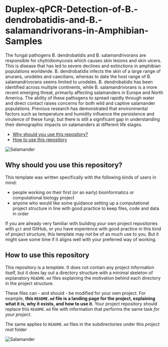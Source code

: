# Duplex-qPCR-Detection-of-B.-dendrobatidis-and-B.-salamandrivorans-in-Amphibian-Samples
<!-- TOC -->
The fungal pathogens B. dendrobatidis and B. salamandrivorans are responsible for chytridiomycosis which causes skin lesions and skin ulcers. This is disease that has led to severe declines and extinctions in amphibian populations worldwide. B. dendrobatidis infects the skin of a large range of anurans, urodeles and caecilians, whereas to date the host range of B. salamandrivorans seems limited to urodeles.  B. dendrobatidis has been identified across multiple continents, while B. salamandrivorans is a more recent emerging threat, primarily affecting salamanders in Europe and North America. The ability of these pathogens to spread rapidly through water and direct contact raises concerns for both wild and captive salamander populations. Previous research has demonstrated that environmental factors such as temperature and humidity influence the persistence and virulence of these fungi, but there is still a significant gap in understanding their demographic impacts on salamanders at different life stages.

  - [Why should you use this repository?](#why-should-you-use-this-repository)
  - [How to use this repository](#how-to-use-this-repository)
  <!-- /TOC -->

<img src="https://www.pngall.com/wp-content/uploads/5/Salamander-PNG-Download-Image.png" alt="Salamander">

## Why should you use this repository?

This template was written specifically with the following kinds of users in mind:

- people working on their first (or an early) bioinformatics or computational biology project
- anyone who would like some guidance setting up a computational project structure in line with good practice to keep files, code and data in order

If you are already very familiar with building your own project repositories with `git` and GitHub, or you have experience with good practice in this kind of project structure, this template may not be of as much use to you. But it might save some time if it aligns well with your preferred way of working.

## How to use this repository

This repository is a _template_. It does not contain any project information itself, but it does lay out a directory structure with a minimal skeleton of explanatory `README.md` files explaining the motivation behind each directory in the project structure.

These files can - and should - be modified for your own project. For example, **this `README.md` file is a landing page for the project, explaining what it is, why it exists, and how to use it.** Your project repository should replace this `README.md` file with information that performs the same task _for your project_.

The same applies to `README.md` files in the subdirectories under this _project root_ folder

<img src="https://www.pngall.com/wp-content/uploads/5/Salamander-PNG-Download-Image.png" alt="Salamander">
